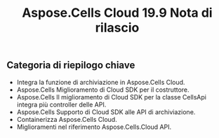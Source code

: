 ﻿---
title: Aspose.Cells Cloud 19.9 Nota di rilascio
second_title: Aspose.Cells Cloud Documen
type: docs
url: /it/aspose-cells-cloud-19-9-release-notes/
description: Aspose.Cells Cloud supporta Excel per creare, convertire, unire, dividere, proteggere, operare su oggetti interni e così via
weight: 40
---
## **Categoria di riepilogo chiave**


- Integra la funzione di archiviazione in Aspose.Cells Cloud.
- Aspose.Cells Miglioramento di Cloud SDK per il costruttore.
- Aspose.Cells Il miglioramento di Cloud SDK per la classe CellsApi integra più controller delle API.
- Aspose.Cells Supporto di Cloud SDK alle API di archiviazione.
- Containerizza Aspose.Cells Cloud.
- Miglioramenti nel riferimento Aspose.Cells.Cloud API.
